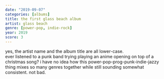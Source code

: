 ```yaml
---
date: "2019-09-07"
categories: [albums]
title: the first glass beach album
artist: glass beach
genre: [power-pop, indie-rock]
year: 2019
score: 3
---
```


yes, the artist name and the album title are all lower-case.  
ever listened to a punk band trying playing an anime opening on top of a christmas song? i have no idea how this power-pop-prog-punk-indie-jazzy thing mixes so many genres together while still sounding somewhat consistent. not bad.
